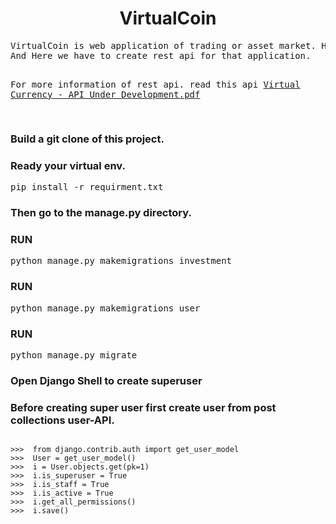 <h1 align="center">VirtualCoin</h1>
<pre>
VirtualCoin is web application of trading or asset market. Here client buy or sell to assets. Assets means GOLD, SILVER, PLATINUM etc. 
And Here we have to create rest api for that application.

For more information of rest api. read this api
[Virtual Currency - API Under Development.pdf](https://github.com/CubexO/VirtualCoin/files/6449346/Virtual.Currency.-.API.Under.Development.pdf)

</pre>
<h3>Build a git clone of this project. </h3>

<h3>Ready your virtual env. </h3> <pre>pip install -r requirment.txt </pre>

<h3> Then go to the manage.py directory. </h3>

<h3> RUN </h3> <pre>python manage.py makemigrations investment</pre>

<h3> RUN </h3> <pre>python manage.py makemigrations user</pre>

<h3> RUN </h3><pre>python manage.py migrate</pre>

<h3> Open Django Shell to create superuser</h3>

<h3> Before creating super user first create user from post collections user-API.</h3>

<pre><code>
>>>  from django.contrib.auth import get_user_model
>>>  User = get_user_model()
>>>  i = User.objects.get(pk=1)
>>>  i.is_superuser = True
>>>  i.is_staff = True
>>>  i.is_active = True
>>>  i.get_all_permissions()
>>>  i.save()
</code>
</pre>
